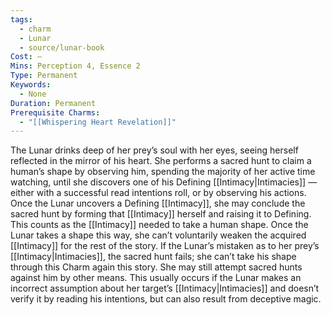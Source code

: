 ```yaml
---
tags:
  - charm
  - Lunar
  - source/lunar-book
Cost: —
Mins: Perception 4, Essence 2
Type: Permanent
Keywords:
  - None
Duration: Permanent
Prerequisite Charms:
  - "[[Whispering Heart Revelation]]"
---
```

The Lunar drinks deep of her prey’s soul with her eyes, seeing herself reflected in the mirror of his heart. She performs a sacred hunt to claim a human’s shape by observing him, spending the majority of her active time watching, until she discovers one of his Defining [[Intimacy|Intimacies]] — either with a successful read intentions roll, or by observing his actions. Once the Lunar uncovers a Defining [[Intimacy]], she may conclude the sacred hunt by forming that [[Intimacy]] herself and raising it to Defining. This counts as the [[Intimacy]] needed to take a human shape. Once the Lunar takes a shape this way, she can’t voluntarily weaken the acquired [[Intimacy]] for the rest of the story. If the Lunar’s mistaken as to her prey’s [[Intimacy|Intimacies]], the sacred hunt fails; she can’t take his shape through this Charm again this story. She may still attempt sacred hunts against him by other means. This usually occurs if the Lunar makes an incorrect assumption about her target’s [[Intimacy|Intimacies]] and doesn’t verify it by reading his intentions, but can also result from deceptive magic.